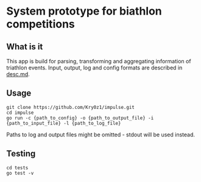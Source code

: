 # System prototype for biathlon competitions
## What is it
This app is build for parsing, transforming and aggregating information of triathlon events.
Input, output, log and config formats are described in [desc.md](./README.md).

## Usage
```shell
git clone https://github.com/Kry0z1/impulse.git
cd impulse
go run -c {path_to_config} -o {path_to_output_file} -i {path_to_input_file} -l {path_to_log_file}
```

Paths to log and output files might be omitted - stdout will be used instead.

## Testing
```shell
cd tests
go test -v
```